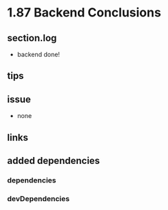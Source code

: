 # 1.87 Backend Conclusions

## section.log

- backend done!

## tips

## issue

- none

## links

## added dependencies

### dependencies

### devDependencies

